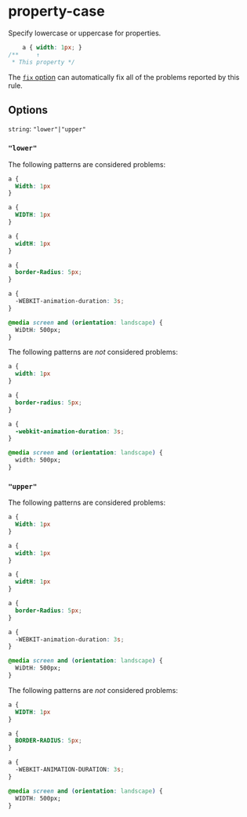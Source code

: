 # property-case

Specify lowercase or uppercase for properties.

<!-- prettier-ignore -->
```css
    a { width: 1px; }
/**     ↑
 * This property */
```

The [`fix` option](https://github.com/stylelint/stylelint/tree/14.1.0/docsuser-guideusageoptions.md#fix) can automatically fix all of the problems reported by this rule.

## Options

`string`: `"lower"|"upper"`

### `"lower"`

The following patterns are considered problems:

<!-- prettier-ignore -->
```css
a {
  Width: 1px
}
```

<!-- prettier-ignore -->
```css
a {
  WIDTH: 1px
}
```

<!-- prettier-ignore -->
```css
a {
  widtH: 1px
}
```

<!-- prettier-ignore -->
```css
a {
  border-Radius: 5px;
}
```

<!-- prettier-ignore -->
```css
a {
  -WEBKIT-animation-duration: 3s;
}
```

<!-- prettier-ignore -->
```css
@media screen and (orientation: landscape) {
  WiDtH: 500px;
}
```

The following patterns are _not_ considered problems:

<!-- prettier-ignore -->
```css
a {
  width: 1px
}
```

<!-- prettier-ignore -->
```css
a {
  border-radius: 5px;
}
```

<!-- prettier-ignore -->
```css
a {
  -webkit-animation-duration: 3s;
}
```

<!-- prettier-ignore -->
```css
@media screen and (orientation: landscape) {
  width: 500px;
}
```

### `"upper"`

The following patterns are considered problems:

<!-- prettier-ignore -->
```css
a {
  Width: 1px
}
```

<!-- prettier-ignore -->
```css
a {
  width: 1px
}
```

<!-- prettier-ignore -->
```css
a {
  widtH: 1px
}
```

<!-- prettier-ignore -->
```css
a {
  border-Radius: 5px;
}
```

<!-- prettier-ignore -->
```css
a {
  -WEBKIT-animation-duration: 3s;
}
```

<!-- prettier-ignore -->
```css
@media screen and (orientation: landscape) {
  WiDtH: 500px;
}
```

The following patterns are _not_ considered problems:

<!-- prettier-ignore -->
```css
a {
  WIDTH: 1px
}
```

<!-- prettier-ignore -->
```css
a {
  BORDER-RADIUS: 5px;
}
```

<!-- prettier-ignore -->
```css
a {
  -WEBKIT-ANIMATION-DURATION: 3s;
}
```

<!-- prettier-ignore -->
```css
@media screen and (orientation: landscape) {
  WIDTH: 500px;
}
```
